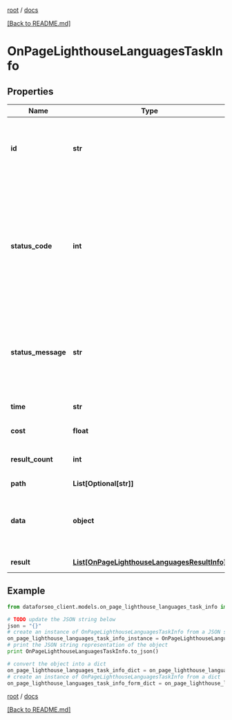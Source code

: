 [root](./../ "root") / [docs](./ "docs")

[[Back to README.md]](./../README.md "[Back to README.md]")

# OnPageLighthouseLanguagesTaskInfo

## Properties

Name | Type | Description | Notes
------------ | ------------- | ------------- | -------------
**id** | **str** | task identifier unique task identifier in our system in the UUID format | [optional]
**status_code** | **int** | status code of the task generated by DataForSEO, can be within the following range: 10000-60000 you can find the full list of the response codes here | [optional]
**status_message** | **str** | informational message of the task you can find the full list of general informational messages here | [optional]
**time** | **str** | execution time, seconds | [optional]
**cost** | **float** | total tasks cost, USD | [optional]
**result_count** | **int** | number of elements in the result array | [optional]
**path** | **List[Optional[str]]** | URL path | [optional]
**data** | **object** | contains the same parameters that you specified in the POST request | [optional]
**result** | [**List[OnPageLighthouseLanguagesResultInfo]**](OnPageLighthouseLanguagesResultInfo.md) | array of results | [optional]

## Example

```python
from dataforseo_client.models.on_page_lighthouse_languages_task_info import OnPageLighthouseLanguagesTaskInfo

# TODO update the JSON string below
json = "{}"
# create an instance of OnPageLighthouseLanguagesTaskInfo from a JSON string
on_page_lighthouse_languages_task_info_instance = OnPageLighthouseLanguagesTaskInfo.from_json(json)
# print the JSON string representation of the object
print OnPageLighthouseLanguagesTaskInfo.to_json()

# convert the object into a dict
on_page_lighthouse_languages_task_info_dict = on_page_lighthouse_languages_task_info_instance.to_dict()
# create an instance of OnPageLighthouseLanguagesTaskInfo from a dict
on_page_lighthouse_languages_task_info_form_dict = on_page_lighthouse_languages_task_info.from_dict(on_page_lighthouse_languages_task_info_dict)
```

  

[root](./../ "root") / [docs](./ "docs")

[[Back to README.md]](./../README.md "[Back to README.md]")